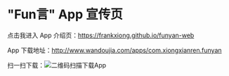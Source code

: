 # "Fun言" App 宣传页
点击我进入 App 介绍页：https://frankxiong.github.io/funyan-web

App 下载地址：http://www.wandoujia.com/apps/com.xiongxianren.funyan

扫一扫下载：![二维码扫描下载App](http://www.wandoujia.com/qr?s=5&c=http://www.wandoujia.com/apps/com.xiongxianren.funyan)
